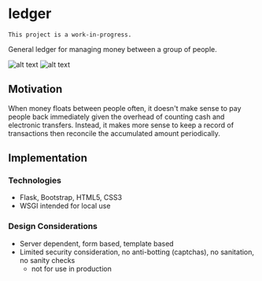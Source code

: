 # ledger
`This project is a work-in-progress.`

General ledger for managing money between a group of people.

![alt text](https://i.imgur.com/xznQpPw.png)
![alt text](https://i.imgur.com/gVCBdkW.png)

## Motivation
When money floats between people often, it doesn't make sense to pay people back immediately given the overhead of counting cash and electronic transfers. Instead, it makes more sense to keep a record of transactions then reconcile the accumulated amount periodically.

## Implementation
### Technologies
- Flask, Bootstrap, HTML5, CSS3
- WSGI intended for local use

### Design Considerations
- Server dependent, form based, template based
- Limited security consideration, no anti-botting (captchas), no sanitation, no sanity checks
  - not for use in production

